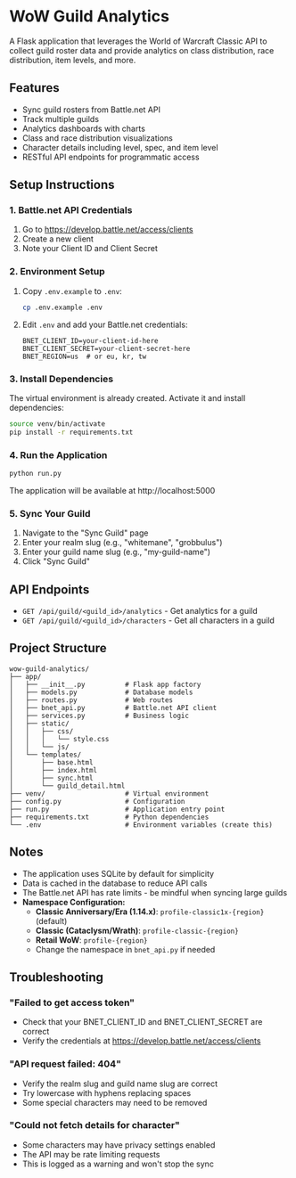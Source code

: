 # WoW Guild Analytics

A Flask application that leverages the World of Warcraft Classic API to collect guild roster data and provide analytics on class distribution, race distribution, item levels, and more.

## Features

- Sync guild rosters from Battle.net API
- Track multiple guilds
- Analytics dashboards with charts
- Class and race distribution visualizations
- Character details including level, spec, and item level
- RESTful API endpoints for programmatic access

## Setup Instructions

### 1. Battle.net API Credentials

1. Go to https://develop.battle.net/access/clients
2. Create a new client
3. Note your Client ID and Client Secret

### 2. Environment Setup

1. Copy `.env.example` to `.env`:
   ```bash
   cp .env.example .env
   ```

2. Edit `.env` and add your Battle.net credentials:
   ```
   BNET_CLIENT_ID=your-client-id-here
   BNET_CLIENT_SECRET=your-client-secret-here
   BNET_REGION=us  # or eu, kr, tw
   ```

### 3. Install Dependencies

The virtual environment is already created. Activate it and install dependencies:

```bash
source venv/bin/activate
pip install -r requirements.txt
```

### 4. Run the Application

```bash
python run.py
```

The application will be available at http://localhost:5000

### 5. Sync Your Guild

1. Navigate to the "Sync Guild" page
2. Enter your realm slug (e.g., "whitemane", "grobbulus")
3. Enter your guild name slug (e.g., "my-guild-name")
4. Click "Sync Guild"

## API Endpoints

- `GET /api/guild/<guild_id>/analytics` - Get analytics for a guild
- `GET /api/guild/<guild_id>/characters` - Get all characters in a guild

## Project Structure

```
wow-guild-analytics/
├── app/
│   ├── __init__.py          # Flask app factory
│   ├── models.py            # Database models
│   ├── routes.py            # Web routes
│   ├── bnet_api.py          # Battle.net API client
│   ├── services.py          # Business logic
│   ├── static/
│   │   ├── css/
│   │   │   └── style.css
│   │   └── js/
│   └── templates/
│       ├── base.html
│       ├── index.html
│       ├── sync.html
│       └── guild_detail.html
├── venv/                    # Virtual environment
├── config.py                # Configuration
├── run.py                   # Application entry point
├── requirements.txt         # Python dependencies
└── .env                     # Environment variables (create this)
```

## Notes

- The application uses SQLite by default for simplicity
- Data is cached in the database to reduce API calls
- The Battle.net API has rate limits - be mindful when syncing large guilds
- **Namespace Configuration:**
  - **Classic Anniversary/Era (1.14.x)**: `profile-classic1x-{region}` (default)
  - **Classic (Cataclysm/Wrath)**: `profile-classic-{region}`
  - **Retail WoW**: `profile-{region}`
  - Change the namespace in `bnet_api.py` if needed

## Troubleshooting

### "Failed to get access token"
- Check that your BNET_CLIENT_ID and BNET_CLIENT_SECRET are correct
- Verify the credentials at https://develop.battle.net/access/clients

### "API request failed: 404"
- Verify the realm slug and guild name slug are correct
- Try lowercase with hyphens replacing spaces
- Some special characters may need to be removed

### "Could not fetch details for character"
- Some characters may have privacy settings enabled
- The API may be rate limiting requests
- This is logged as a warning and won't stop the sync
